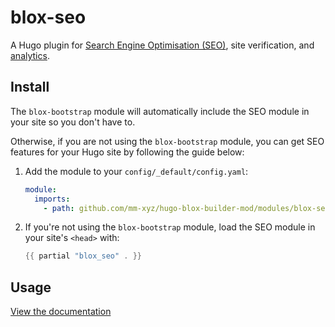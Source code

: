 # blox-seo

A Hugo plugin for [Search Engine Optimisation (SEO)](https://docs.hugoblox.com/hugo-tutorials/seo/), site verification, and [analytics](https://docs.hugoblox.com/hugo-tutorials/analytics/).

## Install

The `blox-bootstrap` module will automatically include the SEO module in your site so you don't have to.

Otherwise, if you are not using the `blox-bootstrap` module, you can get SEO features for your Hugo site by following the guide below:

1. Add the module to your `config/_default/config.yaml`:

   ```yaml
   module:
     imports:
       - path: github.com/mm-xyz/hugo-blox-builder-mod/modules/blox-seo
   ```

2. If you're not using the `blox-bootstrap` module, load the SEO module in your site's `<head>` with:

   ```go
   {{ partial "blox_seo" . }}
   ```

## Usage

[View the documentation](https://docs.hugoblox.com/hugo-tutorials/seo/)
